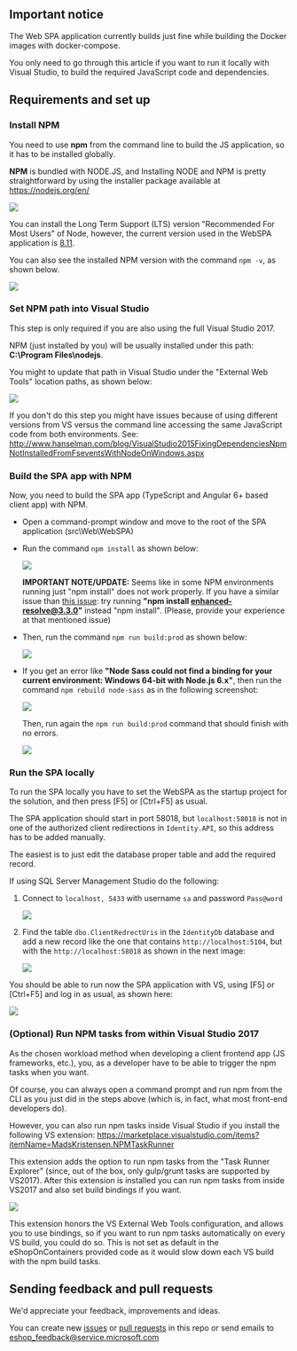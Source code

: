 ## Important notice

The Web SPA application currently builds just fine while building the Docker images with docker-compose.

You only need to go through this article if you want to run it locally with Visual Studio, to build the required JavaScript code and dependencies.

## Requirements and set up

### Install NPM

You need to use **npm** from the command line to build the JS application, so it has to be installed globally.

**NPM** is bundled with NODE.JS, and Installing NODE and NPM is pretty straightforward by using the installer package available at https://nodejs.org/en/

![](img/spa/installing_npm_node.png)

You can install the Long Term Support (LTS) version "Recommended For Most Users" of Node, however, the current version used in the WebSPA application is [8.11](https://nodejs.org/download/release/v8.11.4/).

You can also see the installed NPM version with the command `npm -v`, as shown below.

![](img/spa/npm-versions-powershell.png)

### Set NPM path into Visual Studio

This step is only required if you are also using the full Visual Studio 2017.

NPM (just installed by you) will be usually installed under this path:
**C:\Program Files\nodejs**.

You might to update that path in Visual Studio under the "External Web Tools" location paths, as shown below:

![](img/spa/vs-tools-path-custom-node.png)

If you don't do this step you might have issues because of using different versions from VS versus the command line accessing the same JavaScript code from both environments.
See:
http://www.hanselman.com/blog/VisualStudio2015FixingDependenciesNpmNotInstalledFromFseventsWithNodeOnWindows.aspx

### Build the SPA app with NPM

Now, you need to build the SPA app (TypeScript and Angular 6+ based client app) with NPM.

- Open a command-prompt window and move to the root of the SPA application (src\Web\WebSPA\)

- Run the command `npm install` as shown below:

  ![](img/spa/npm-install.png)

   **IMPORTANT NOTE/UPDATE:** Seems like in some NPM environments running just "npm install" does not work properly. If you have a similar issue than [this issue](https://github.com/dotnet-architecture/eShopOnContainers/issues/253): try running **"npm install enhanced-resolve@3.3.0"** instead "npm install". (Please, provide your experience at that mentioned issue)

- Then, run the command `npm run build:prod` as shown below:

   ![](img/spa/npm-run-build-prod.png)

- If you get an error like **"Node Sass could not find a binding for your current environment: Windows 64-bit with Node.js 6.x"**, then run the command `npm rebuild node-sass` as in the following screenshot:

    ![](img/spa/npm-rebuild-node-sass.png)

    Then, run again the `npm run build:prod` command that should finish with no errors.

    ![](img/spa/npm-run-build-prod-no-errors.png)

### Run the SPA locally

To run the SPA locally you have to set the WebSPA as the startup project for the solution, and then press [F5] or [Ctrl+F5] as usual.

The SPA application should start in port 58018, but `localhost:58018` is not in one of the authorized client redirections in `Identity.API`, so this address has to be added manually.

The easiest is to just edit the database proper table and add the required record.

If using SQL Server Management Studio do the following:

1. Connect to `localhost, 5433` with username `sa` and password `Pass@word`

   ![](img/spa/ssms-login.png)

2. Find the table `dbo.ClientRedrectUris` in the `IdentityDb` database and add a new record like the one that contains `http://localhost:5104`, but with the `http://localhost:58018` as shown in the next image:

   ![](img/spa/add-client-redirect-uri.png)

You should be able to run now the SPA application with VS, using [F5] or [Ctrl+F5] and log in as usual, as shown here:

![](img/spa/eshoponcontainers-webspa-running-locally.png)

### (Optional) Run NPM tasks from within Visual Studio 2017

As the chosen workload method when developing a client frontend app (JS frameworks, etc.), you, as a developer have to be able to trigger the npm tasks when you want.

Of course, you can always open a command prompt and run npm from the CLI as you just did in the steps above (which is, in fact, what most front-end developers do).

However, you can also run npm tasks inside Visual Studio if you install the following VS extension: https://marketplace.visualstudio.com/items?itemName=MadsKristensen.NPMTaskRunner

This extension adds the option to run npm tasks from the "Task Runner Explorer" (since, out of the box, only gulp/grunt tasks are supported by VS2017). After this extension is installed you can run npm tasks from inside VS2017 and also set build bindings if you want.

![](img/spa/task-runner-with-npm-extension.png)

This extension honors the VS External Web Tools configuration, and allows you to use bindings, so if you want to run npm tasks automatically on every VS build, you could do so. This is not set as default in the eShopOnContainers provided code as it would slow down each VS build with the npm build tasks.

## Sending feedback and pull requests

We'd appreciate your feedback, improvements and ideas.

You can create new [issues](https://github.com/dotnet-architecture/eShopOnContainers/issues) or [pull requests](https://github.com/dotnet-architecture/eShopOnContainers/pulls) in this repo or send emails to [eshop_feedback@service.microsoft.com](mailto:eshop_feedback@service.microsoft.com)

